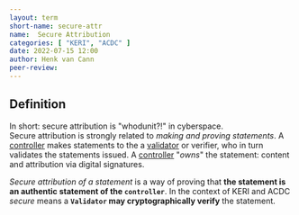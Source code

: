 ```yaml
---
layout: term
short-name: secure-attr
name:  Secure Attribution
categories: [ "KERI", "ACDC" ]
date: 2022-07-15 12:00
author: Henk van Cann
peer-review:
---
```


## Definition
In short: secure attribution is "whodunit?!" in cyberspace.\
Secure attribution is strongly related to _making and proving statements_. A [controller](controller) makes statements to the a [validator](validator) or verifier, who in turn validates the statements issued. A [controller](controller) "_owns_" the statement: content and attribution via digital signatures.

_Secure attribution of a statement_ is a way of proving that **the statement is an authentic statement of the `controller`**. In the context of KERI and ACDC _secure_ means a **`Validator` may cryptographically verify** the statement.